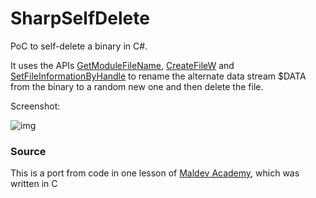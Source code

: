 # SharpSelfDelete

PoC to self-delete a binary in C#. 

It uses the APIs [GetModuleFileName](https://learn.microsoft.com/en-us/windows/win32/devnotes/-getmodulefilename), [CreateFileW](https://learn.microsoft.com/en-us/windows/win32/api/fileapi/nf-fileapi-createfilew) and [SetFileInformationByHandle](https://learn.microsoft.com/en-us/windows/win32/api/fileapi/nf-fileapi-setfileinformationbyhandle) to rename the alternate data stream $DATA from the binary to a random new one and then delete the file.

Screenshot:

![img](https://raw.githubusercontent.com/ricardojoserf/ricardojoserf.github.io/master/images/sharpselfdelete/Screenshot_1.png)


### Source

This is a port from code in one lesson of [Maldev Academy](https://maldevacademy.com/), which was written in C 
